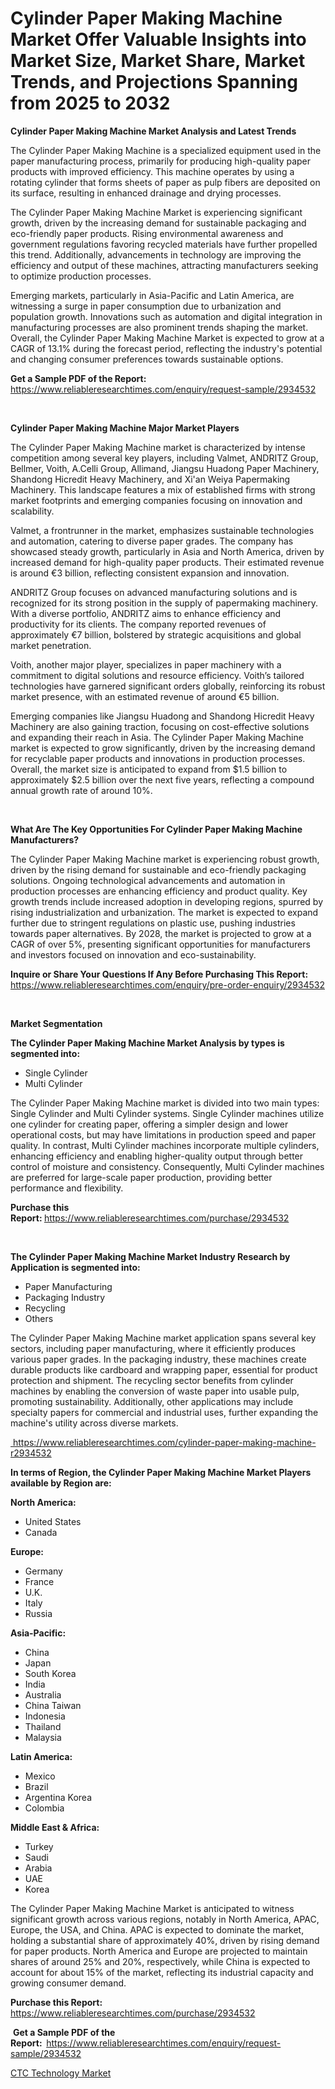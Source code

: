 <p><h1>Cylinder Paper Making Machine Market Offer Valuable Insights into Market Size, Market Share, Market Trends, and Projections Spanning from 2025 to 2032</h1></p><p><strong>Cylinder Paper Making Machine Market Analysis and Latest Trends</strong></p>
<p><p>The Cylinder Paper Making Machine is a specialized equipment used in the paper manufacturing process, primarily for producing high-quality paper products with improved efficiency. This machine operates by using a rotating cylinder that forms sheets of paper as pulp fibers are deposited on its surface, resulting in enhanced drainage and drying processes.</p><p>The Cylinder Paper Making Machine Market is experiencing significant growth, driven by the increasing demand for sustainable packaging and eco-friendly paper products. Rising environmental awareness and government regulations favoring recycled materials have further propelled this trend. Additionally, advancements in technology are improving the efficiency and output of these machines, attracting manufacturers seeking to optimize production processes.</p><p>Emerging markets, particularly in Asia-Pacific and Latin America, are witnessing a surge in paper consumption due to urbanization and population growth. Innovations such as automation and digital integration in manufacturing processes are also prominent trends shaping the market. Overall, the Cylinder Paper Making Machine Market is expected to grow at a CAGR of 13.1% during the forecast period, reflecting the industry's potential and changing consumer preferences towards sustainable options.</p></p>
<p><strong>Get a Sample PDF of the Report:&nbsp;</strong> <a href="https://www.reliableresearchtimes.com/enquiry/request-sample/2934532?utm_campaign=3008&utm_medium=2&utm_source=Github&utm_content=ia&utm_term=13032025&utm_id=cylinder-paper-making-machine">https://www.reliableresearchtimes.com/enquiry/request-sample/2934532</a></p>
<p>&nbsp;</p>
<p><strong>Cylinder Paper Making Machine Major Market Players</strong></p>
<p><p>The Cylinder Paper Making Machine market is characterized by intense competition among several key players, including Valmet, ANDRITZ Group, Bellmer, Voith, A.Celli Group, Allimand, Jiangsu Huadong Paper Machinery, Shandong Hicredit Heavy Machinery, and Xi'an Weiya Papermaking Machinery. This landscape features a mix of established firms with strong market footprints and emerging companies focusing on innovation and scalability.</p><p>Valmet, a frontrunner in the market, emphasizes sustainable technologies and automation, catering to diverse paper grades. The company has showcased steady growth, particularly in Asia and North America, driven by increased demand for high-quality paper products. Their estimated revenue is around €3 billion, reflecting consistent expansion and innovation.</p><p>ANDRITZ Group focuses on advanced manufacturing solutions and is recognized for its strong position in the supply of papermaking machinery. With a diverse portfolio, ANDRITZ aims to enhance efficiency and productivity for its clients. The company reported revenues of approximately €7 billion, bolstered by strategic acquisitions and global market penetration.</p><p>Voith, another major player, specializes in paper machinery with a commitment to digital solutions and resource efficiency. Voith’s tailored technologies have garnered significant orders globally, reinforcing its robust market presence, with an estimated revenue of around €5 billion.</p><p>Emerging companies like Jiangsu Huadong and Shandong Hicredit Heavy Machinery are also gaining traction, focusing on cost-effective solutions and expanding their reach in Asia. The Cylinder Paper Making Machine market is expected to grow significantly, driven by the increasing demand for recyclable paper products and innovations in production processes. Overall, the market size is anticipated to expand from $1.5 billion to approximately $2.5 billion over the next five years, reflecting a compound annual growth rate of around 10%.</p></p>
<p>&nbsp;</p>
<p><strong>What Are The Key Opportunities For Cylinder Paper Making Machine Manufacturers?</strong></p>
<p><p>The Cylinder Paper Making Machine market is experiencing robust growth, driven by the rising demand for sustainable and eco-friendly packaging solutions. Ongoing technological advancements and automation in production processes are enhancing efficiency and product quality. Key growth trends include increased adoption in developing regions, spurred by rising industrialization and urbanization. The market is expected to expand further due to stringent regulations on plastic use, pushing industries towards paper alternatives. By 2028, the market is projected to grow at a CAGR of over 5%, presenting significant opportunities for manufacturers and investors focused on innovation and eco-sustainability.</p></p>
<p><strong>Inquire or Share Your Questions If Any Before Purchasing This Report:</strong> <a href="https://www.reliableresearchtimes.com/enquiry/pre-order-enquiry/2934532?utm_campaign=3008&utm_medium=2&utm_source=Github&utm_content=ia&utm_term=13032025&utm_id=cylinder-paper-making-machine">https://www.reliableresearchtimes.com/enquiry/pre-order-enquiry/2934532</a></p>
<p>&nbsp;</p>
<p><strong>Market Segmentation</strong></p>
<p><strong>The Cylinder Paper Making Machine Market Analysis by types is segmented into:</strong></p>
<p><ul><li>Single Cylinder</li><li>Multi Cylinder</li></ul></p>
<p><p>The Cylinder Paper Making Machine market is divided into two main types: Single Cylinder and Multi Cylinder systems. Single Cylinder machines utilize one cylinder for creating paper, offering a simpler design and lower operational costs, but may have limitations in production speed and paper quality. In contrast, Multi Cylinder machines incorporate multiple cylinders, enhancing efficiency and enabling higher-quality output through better control of moisture and consistency. Consequently, Multi Cylinder machines are preferred for large-scale paper production, providing better performance and flexibility.</p></p>
<p><strong>Purchase this Report:&nbsp;</strong><a href="https://www.reliableresearchtimes.com/purchase/2934532?utm_campaign=3008&utm_medium=2&utm_source=Github&utm_content=ia&utm_term=13032025&utm_id=cylinder-paper-making-machine">https://www.reliableresearchtimes.com/purchase/2934532</a></p>
<p>&nbsp;</p>
<p><strong>The Cylinder Paper Making Machine Market Industry Research by Application is segmented into:</strong></p>
<p><ul><li>Paper Manufacturing</li><li>Packaging Industry</li><li>Recycling</li><li>Others</li></ul></p>
<p><p>The Cylinder Paper Making Machine market application spans several key sectors, including paper manufacturing, where it efficiently produces various paper grades. In the packaging industry, these machines create durable products like cardboard and wrapping paper, essential for product protection and shipment. The recycling sector benefits from cylinder machines by enabling the conversion of waste paper into usable pulp, promoting sustainability. Additionally, other applications may include specialty papers for commercial and industrial uses, further expanding the machine's utility across diverse markets.</p></p>
<p><a href="https://www.reliableresearchtimes.com/cylinder-paper-making-machine-r2934532?utm_campaign=3008&utm_medium=2&utm_source=Github&utm_content=ia&utm_term=13032025&utm_id=cylinder-paper-making-machine">&nbsp;https://www.reliableresearchtimes.com/cylinder-paper-making-machine-r2934532</a></p>
<p><strong>In terms of Region, the Cylinder Paper Making Machine Market Players available by Region are:</strong></p>
<p>
    <p> <strong> North America: </strong>
        <ul>
            <li>United States</li>
            <li>Canada</li>
        </ul>
        </p> 
    <p> <strong> Europe: </strong>
        <ul>
            <li>Germany</li>
            <li>France</li>
            <li>U.K.</li>
            <li>Italy</li>
            <li>Russia</li>
        </ul>
        </p> 
    <p> <strong> Asia-Pacific: </strong>
        <ul>
            <li>China</li>
            <li>Japan</li>
            <li>South Korea</li>
            <li>India</li>
            <li>Australia</li>
            <li>China Taiwan</li>
            <li>Indonesia</li>
            <li>Thailand</li>
            <li>Malaysia</li>
        </ul>
        </p> 
    <p> <strong> Latin America: </strong>
        <ul>
            <li>Mexico</li>
            <li>Brazil</li>
            <li>Argentina Korea</li>
            <li>Colombia</li>
        </ul>
        </p> 
    <p> <strong> Middle East & Africa: </strong>
        <ul>
            <li>Turkey</li>
            <li>Saudi</li>
            <li>Arabia</li>
            <li>UAE</li>
            <li>Korea</li>
        </ul>
    </p>
    </p>
<p><p>The Cylinder Paper Making Machine Market is anticipated to witness significant growth across various regions, notably in North America, APAC, Europe, the USA, and China. APAC is expected to dominate the market, holding a substantial share of approximately 40%, driven by rising demand for paper products. North America and Europe are projected to maintain shares of around 25% and 20%, respectively, while China is expected to account for about 15% of the market, reflecting its industrial capacity and growing consumer demand.</p></p>
<p><strong>Purchase this Report: </strong><a href="https://www.reliableresearchtimes.com/purchase/2934532?utm_campaign=3008&utm_medium=2&utm_source=Github&utm_content=ia&utm_term=13032025&utm_id=cylinder-paper-making-machine">https://www.reliableresearchtimes.com/purchase/2934532</a></p>
<p>&nbsp;<strong>Get a Sample PDF of the Report:&nbsp;&nbsp;</strong><a href="https://www.reliableresearchtimes.com/enquiry/request-sample/2934532?utm_campaign=3008&utm_medium=2&utm_source=Github&utm_content=ia&utm_term=13032025&utm_id=cylinder-paper-making-machine">https://www.reliableresearchtimes.com/enquiry/request-sample/2934532</a></p>
<p><strong></strong></p>
<p><p><a href="https://github.com/akrachveslov/Market-Research-Report-List-1/blob/main/ctc-technology-market.md?utm_campaign=3008&utm_medium=2&utm_source=Github&utm_content=ia&utm_term=13032025&utm_id=cylinder-paper-making-machine">CTC Technology Market</a></p></p>